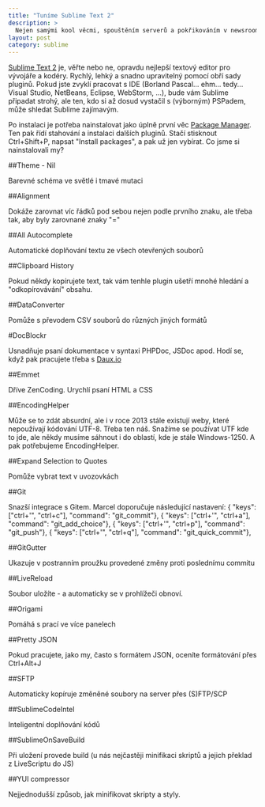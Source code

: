 ```yaml
---
title: "Tuníme Sublime Text 2"
description: >
  Nejen samými kool věcmi, spouštěním serverů a pokřikováním v newsroomu je živ redakční vývojář. Čas od času musíme taky sednout a věnovat se té poctivé kodéřině. Každý vývojář si nastaví své vývojové prostředí tak, aby mu vyhovovalo, stejně jako si každý koloťuk omotá kladívko vlastní sadou umolousaných leukoplastí. My používáme, až na výjimky, výborný textový editor Sublime Text 2, který jsme si potunili sadou pluginů.
layout: post
category: sublime
---
```


[Sublime Text 2](http://www.sublimetext.com/) je, věřte nebo ne, opravdu nejlepší textový editor pro vývojáře a kodéry. Rychlý, lehký a snadno upravitelný pomocí obří sady pluginů. Pokud jste zvyklí pracovat s IDE (Borland Pascal... ehm... tedy... Visual Studio, NetBeans, Eclipse, WebStorm, ...), bude vám Sublime připadat strohý, ale ten, kdo si až dosud vystačil s (výborným) PSPadem, může shledat Sublime zajímavým.

Po instalaci je potřeba nainstalovat jako úplně první věc [Package Manager](https://sublime.wbond.net/installation#st2). Ten pak řídí stahování a instalaci dalších pluginů. Stačí stisknout Ctrl+Shift+P, napsat "Install packages", a pak už jen vybírat. <x-tweetable title="Pár tipů na pluginy pro Sublime Text 2">Co jsme si nainstalovali my?</x-tweetable>


##Theme - Nil

Barevné schéma ve světlé i tmavé mutaci

##Alignment

Dokáže zarovnat víc řádků pod sebou nejen podle prvního znaku, ale třeba tak, aby byly zarovnané znaky "="

##All Autocomplete

Automatické doplňování textu ze všech otevřených souborů

##Clipboard History

Pokud někdy kopírujete text, tak vám tenhle plugin ušetří mnohé hledání a "odkopírovávání" obsahu.

##DataConverter

Pomůže s převodem CSV souborů do různých jiných formátů

#DocBlockr

Usnadňuje psaní dokumentace v syntaxi PHPDoc, JSDoc apod. Hodí se, když pak pracujete třeba s [Daux.io](http://daux.io/)

##Emmet

Dříve ZenCoding. Urychlí psaní HTML a CSS

##EncodingHelper

Může se to zdát absurdní, ale i v roce 2013 stále existují weby, které nepoužívají kódování UTF-8. Třeba ten náš. Snažíme se používat UTF kde to jde, ale někdy musíme sáhnout i do oblastí, kde je stále Windows-1250. A pak potřebujeme EncodingHelper.

##Expand Selection to Quotes

Pomůže vybrat text v uvozovkách

##Git

Snazší integrace s Gitem. Marcel doporučuje následující nastavení:
    { "keys": ["ctrl+'", "ctrl+c"], "command": "git_commit"},
    { "keys": ["ctrl+'", "ctrl+a"], "command": "git_add_choice"},
    { "keys": ["ctrl+'", "ctrl+p"], "command": "git_push"},
    { "keys": ["ctrl+'", "ctrl+q"], "command": "git_quick_commit"},

##GitGutter

Ukazuje v postranním proužku provedené změny proti poslednímu commitu

##LiveReload

Soubor uložíte - a automaticky se v prohlížeči obnoví.

##Origami

Pomáhá s prací ve více panelech

##Pretty JSON

Pokud pracujete, jako my, často s formátem JSON, oceníte formátování přes Ctrl+Alt+J

##SFTP

Automaticky kopíruje změněné soubory na server přes (S)FTP/SCP

##SublimeCodeIntel

Inteligentní doplňování kódů

##SublimeOnSaveBuild

Při uložení provede build (u nás nejčastěji minifikaci skriptů a jejich překlad z LiveScriptu do JS)

##YUI compressor

Nejjednodušší způsob, jak minifikovat skripty a styly.